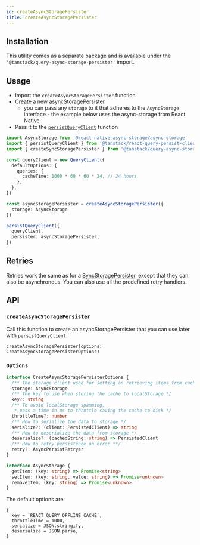```yaml
---
id: createAsyncStoragePersister
title: createAsyncStoragePersister
---
```


## Installation

This utility comes as a separate package and is available under the `'@tanstack/query-async-storage-persister'` import.

## Usage

- Import the `createAsyncStoragePersister` function
- Create a new asyncStoragePersister
  - you can pass any `storage` to it that adheres to the `AsyncStorage` interface - the example below uses the async-storage from React Native
- Pass it to the [`persistQueryClient`](./persistQueryClient) function

```ts
import AsyncStorage from '@react-native-async-storage/async-storage'
import { persistQueryClient } from '@tanstack/react-query-persist-client'
import { createSyncStoragePersister } from '@tanstack/query-async-storage-persister'

const queryClient = new QueryClient({
  defaultOptions: {
    queries: {
      cacheTime: 1000 * 60 * 60 * 24, // 24 hours
    },
  },
})

const asyncStoragePersister = createAsyncStoragePersister({
  storage: AsyncStorage
})

persistQueryClient({
  queryClient,
  persister: asyncStoragePersister,
})
```

## Retries

Retries work the same as for a [SyncStoragePersister](./createSyncStoragePersister), except that they can also be asynchronous. You can also use all the predefined retry handlers.

## API

### `createAsyncStoragePersister`

Call this function to create an asyncStoragePersister that you can use later with `persistQueryClient`.

```tsx
createAsyncStoragePersister(options: CreateAsyncStoragePersisterOptions)
```

### `Options`

```ts
interface CreateAsyncStoragePersisterOptions {
  /** The storage client used for setting an retrieving items from cache */
  storage: AsyncStorage
  /** The key to use when storing the cache to localStorage */
  key?: string
  /** To avoid localStorage spamming,
   * pass a time in ms to throttle saving the cache to disk */
  throttleTime?: number
  /** How to serialize the data to storage */
  serialize?: (client: PersistedClient) => string
  /** How to deserialize the data from storage */
  deserialize?: (cachedString: string) => PersistedClient
  /** How to retry persistence on error **/
  retry?: AsyncPersistRetryer
}

interface AsyncStorage {
  getItem: (key: string) => Promise<string>
  setItem: (key: string, value: string) => Promise<unknown>
  removeItem: (key: string) => Promise<unknown>
}
```

The default options are:

```tsx
{
  key = `REACT_QUERY_OFFLINE_CACHE`,
  throttleTime = 1000,
  serialize = JSON.stringify,
  deserialize = JSON.parse,
}
```
